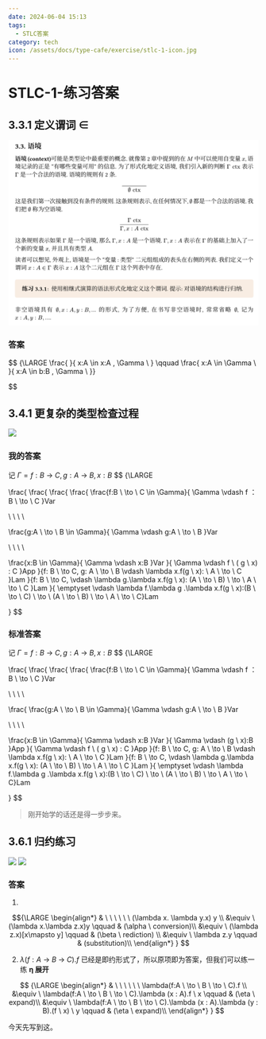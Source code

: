 ```yaml
---
date: 2024-06-04 15:13
tags:
  - STLC答案
category: tech
icon: /assets/docs/type-cafe/exercise/stlc-1-icon.jpg
---
```


# STLC-1-练习答案

## 3.3.1 定义谓词 ∈

![](/assets/docs/type-cafe/exercise/3-3-1.png)

### 答案

$$
{\LARGE \frac{ }{ x:A \in x:A , \Gamma \ }
\qquad
\frac{ x:A \in \Gamma \ }{ x:A \in b:B , \Gamma \ }}

$$

## 3.4.1 更复杂的类型检查过程

![](../../assets/type-cafe/exercise/3-4-1.png)

### 我的答案

记 $\Gamma = f:B \ \to \ C,g:A \ \to \ B,x:B$
$$
{\LARGE

\frac{
\frac{
\frac{
\frac{
\frac{f:B \ \to \ C \in \Gamma}{
\Gamma \vdash f ： B \ \to \ C
}Var

\ \ \ \

\frac{g:A \ \to \ B \in \Gamma}{
\Gamma \vdash g:A \ \to \ B
}Var

\ \ \ \

\frac{x:B \in \Gamma}{
\Gamma \vdash x:B
}Var
}{
\Gamma \vdash f \ ( g \ x) : C
}App
}{f: B \ \to C, g: A \ \to \ B \vdash \lambda x.f(g \ x): \ A \ \to \ C }Lam
}{f: B \ \to C, \vdash \lambda g.\lambda x.f(g \ x): (A \ \to \ B) \ \to \ A \ \to \ C }Lam
}{ \emptyset \vdash \lambda f.\lambda g .\lambda x.f(g \ x):(B \ \to \ C) \ \to \ (A \ \to \ B) \ \to \ A \ \to \ C}Lam

}
$$

### 标准答案

记 $\Gamma = f:B \ \to \ C,g:A \ \to \ B,x:B$
$$
{\LARGE

\frac{
\frac{
\frac{
\frac{
\frac{f:B \ \to \ C \in \Gamma}{
\Gamma \vdash f ： B \ \to \ C
}Var

\ \ \ \

\frac{
\frac{g:A \ \to \ B \in \Gamma}{
\Gamma \vdash g:A \ \to \ B
}Var

\ \ \ \

\frac{x:B \in \Gamma}{
\Gamma \vdash x:B
}Var
}{
\Gamma \vdash (g \ x):B
}App
}{
\Gamma \vdash f \ ( g \ x) : C
}App
}{f: B \ \to C, g: A \ \to \ B \vdash \lambda x.f(g \ x): \ A \ \to \ C }Lam
}{f: B \ \to C, \vdash \lambda g.\lambda x.f(g \ x): (A \ \to \ B) \ \to \ A \ \to \ C }Lam
}{ \emptyset \vdash \lambda f.\lambda g .\lambda x.f(g \ x):(B \ \to \ C) \ \to \ (A \ \to \ B) \ \to \ A \ \to \ C}Lam

}
$$

> 刚开始学的话还是得一步步来。

## 3.6.1 归约练习

![](../../assets/type-cafe/exercise/3-6-1_.png)
![](../../assets/type-cafe/exercise/3-6-1.png)

### 答案

1.

$${\LARGE
\begin{align*}
& \ \ \ \ \ \  (\lambda x. \lambda y.x) y \\
&\equiv \ (\lambda x.\lambda z.x)y \qquad & (\alpha \ conversion)\\
&\equiv \ (\lambda z.x)[x\mapsto y] \qquad & (\beta \ rediction) \\
&\equiv \ \lambda z.y \qquad & (substitution)\\
\end{align*}
}
$$

2. $\lambda(f:A \ \to \ B \ \to \ C).f$ 已经是即约形式了，所以原项即为答案，但我们可以练一练 **η 展开**

$$
{\LARGE
\begin{align*}
& \ \ \ \ \ \ \lambda(f:A \ \to \ B \ \to \ C).f \\
&\equiv \ \lambda(f:A \ \to \ B \ \to \ C).\lambda  (x : A).f \ x \qquad & (\eta \ expand)\\
&\equiv \ \lambda(f:A \ \to \ B \ \to \ C).\lambda  (x : A).\lambda  (y : B).(f \ x) \ y \qquad & (\eta \ expand)\\
\end{align*}
}
$$

今天先写到这。

